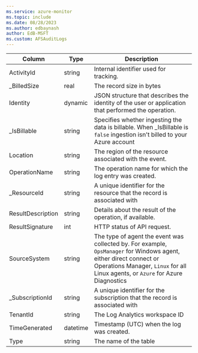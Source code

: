 ```yaml
---
ms.service: azure-monitor
ms.topic: include
ms.date: 08/28/2023
ms.author: edbaynash
author: EdB-MSFT
ms.custom: AFSAuditLogs
---
```



| Column | Type | Description |
|---|---|---|
| ActivityId | string | Internal identifier used for tracking. |
| _BilledSize | real | The record size in bytes |
| Identity | dynamic | JSON structure that describes the identity of the user or application that performed the operation. |
| _IsBillable | string | Specifies whether ingesting the data is billable. When _IsBillable is `false` ingestion isn't billed to your Azure account |
| Location | string | The region of the resource associated with the event. |
| OperationName | string | The operation name for which the log entry was created. |
| _ResourceId | string | A unique identifier for the resource that the record is associated with |
| ResultDescription | string | Details about the result of the operation, if available. |
| ResultSignature | int | HTTP status of API request. |
| SourceSystem | string | The type of agent the event was collected by. For example, `OpsManager` for Windows agent, either direct connect or Operations Manager, `Linux` for all Linux agents, or `Azure` for Azure Diagnostics |
| _SubscriptionId | string | A unique identifier for the subscription that the record is associated with |
| TenantId | string | The Log Analytics workspace ID |
| TimeGenerated | datetime | Timestamp (UTC) when the log was created. |
| Type | string | The name of the table |
